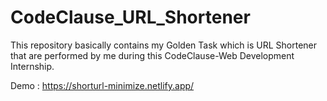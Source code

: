 # CodeClause_URL_Shortener
This repository basically contains my Golden Task which is URL Shortener that are performed by me during this CodeClause-Web Development Internship.

 Demo : https://shorturl-minimize.netlify.app/
 
